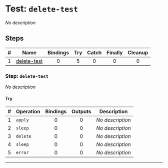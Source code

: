 # Test: `delete-test`

*No description*

## Steps

| # | Name | Bindings | Try | Catch | Finally | Cleanup |
|:-:|---|:-:|:-:|:-:|:-:|:-:|
| 1 | [delete-test](#step-delete-test) | 0 | 5 | 0 | 0 | 0 |

### Step: `delete-test`

*No description*

#### Try

| # | Operation | Bindings | Outputs | Description |
|:-:|---|:-:|:-:|---|
| 1 | `apply` | 0 | 0 | *No description* |
| 2 | `sleep` | 0 | 0 | *No description* |
| 3 | `delete` | 0 | 0 | *No description* |
| 4 | `sleep` | 0 | 0 | *No description* |
| 5 | `error` | 0 | 0 | *No description* |

---

